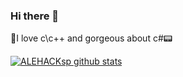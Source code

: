 ### Hi there 👋

🚀I love c\c++ and gorgeous about c#📟

[![ALEHACKsp github stats](https://github-readme-stats.vercel.app/api?username=ALEHACKsp&show_icons=true&theme=dracula)](https://github.com/ALEHACKsp/github-readme-stats)





